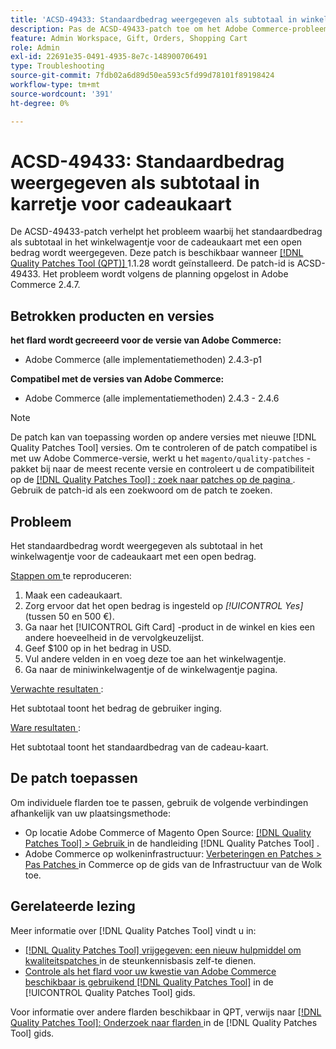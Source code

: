 ```yaml
---
title: 'ACSD-49433: Standaardbedrag weergegeven als subtotaal in winkelwagentje voor cadeaukaart"'
description: Pas de ACSD-49433-patch toe om het Adobe Commerce-probleem op te lossen, waarbij het standaardbedrag als subtotaal wordt weergegeven in het winkelwagentje voor cadeaukaart met een open bedrag.
feature: Admin Workspace, Gift, Orders, Shopping Cart
role: Admin
exl-id: 22691e35-0491-4935-8e7c-148900706491
type: Troubleshooting
source-git-commit: 7fdb02a6d89d50ea593c5fd99d78101f89198424
workflow-type: tm+mt
source-wordcount: '391'
ht-degree: 0%

---
```


# ACSD-49433: Standaardbedrag weergegeven als subtotaal in karretje voor cadeaukaart

De ACSD-49433-patch verhelpt het probleem waarbij het standaardbedrag als subtotaal in het winkelwagentje voor de cadeaukaart met een open bedrag wordt weergegeven. Deze patch is beschikbaar wanneer [[!DNL Quality Patches Tool (QPT)] ](https://experienceleague.adobe.com/nl/docs/commerce-operations/tools/quality-patches-tool/quality-patches-tool-to-self-serve-quality-patches) 1.1.28 wordt geïnstalleerd. De patch-id is ACSD-49433. Het probleem wordt volgens de planning opgelost in Adobe Commerce 2.4.7.

## Betrokken producten en versies

**het flard wordt gecreeerd voor de versie van Adobe Commerce:**

* Adobe Commerce (alle implementatiemethoden) 2.4.3-p1

**Compatibel met de versies van Adobe Commerce:**

* Adobe Commerce (alle implementatiemethoden) 2.4.3 - 2.4.6

>[!NOTE]
>
>De patch kan van toepassing worden op andere versies met nieuwe [!DNL Quality Patches Tool] versies. Om te controleren of de patch compatibel is met uw Adobe Commerce-versie, werkt u het `magento/quality-patches` -pakket bij naar de meest recente versie en controleert u de compatibiliteit op de [[!DNL Quality Patches Tool] : zoek naar patches op de pagina ](https://experienceleague.adobe.com/tools/commerce-quality-patches/index.html?lang=nl-NL) . Gebruik de patch-id als een zoekwoord om de patch te zoeken.

## Probleem

Het standaardbedrag wordt weergegeven als subtotaal in het winkelwagentje voor de cadeaukaart met een open bedrag.

<u> Stappen om </u> te reproduceren:

1. Maak een cadeaukaart.
1. Zorg ervoor dat het open bedrag is ingesteld op *[!UICONTROL Yes]* (tussen 50 en 500 €).
1. Ga naar het [!UICONTROL Gift Card] -product in de winkel en kies een andere hoeveelheid in de vervolgkeuzelijst.
1. Geef $100 op in het bedrag in USD.
1. Vul andere velden in en voeg deze toe aan het winkelwagentje.
1. Ga naar de miniwinkelwagentje of de winkelwagentje pagina.

<u> Verwachte resultaten </u>:

Het subtotaal toont het bedrag de gebruiker inging.

<u> Ware resultaten </u>:

Het subtotaal toont het standaardbedrag van de cadeau-kaart.

## De patch toepassen

Om individuele flarden toe te passen, gebruik de volgende verbindingen afhankelijk van uw plaatsingsmethode:

* Op locatie Adobe Commerce of Magento Open Source: [[!DNL Quality Patches Tool] > Gebruik ](/help/tools/quality-patches-tool/usage.md) in de handleiding [!DNL Quality Patches Tool] .
* Adobe Commerce op wolkeninfrastructuur: [ Verbeteringen en Patches > Pas Patches ](https://experienceleague.adobe.com/docs/commerce-cloud-service/user-guide/develop/upgrade/apply-patches.html?lang=nl-NL) in Commerce op de gids van de Infrastructuur van de Wolk toe.

## Gerelateerde lezing

Meer informatie over [!DNL Quality Patches Tool] vindt u in:

* [[!DNL Quality Patches Tool]  vrijgegeven: een nieuw hulpmiddel om kwaliteitspatches ](https://experienceleague.adobe.com/nl/docs/commerce-operations/tools/quality-patches-tool/quality-patches-tool-to-self-serve-quality-patches) in de steunkennisbasis zelf-te dienen.
* [ Controle als het flard voor uw kwestie van Adobe Commerce beschikbaar is gebruikend  [!DNL Quality Patches Tool]](/help/tools/quality-patches-tool/patches-available-in-qpt/check-patch-for-magento-issue-with-magento-quality-patches.md) in de [!UICONTROL Quality Patches Tool] gids.


Voor informatie over andere flarden beschikbaar in QPT, verwijs naar [[!DNL Quality Patches Tool]: Onderzoek naar flarden ](https://experienceleague.adobe.com/tools/commerce-quality-patches/index.html?lang=nl-NL) in de [!DNL Quality Patches Tool] gids.
